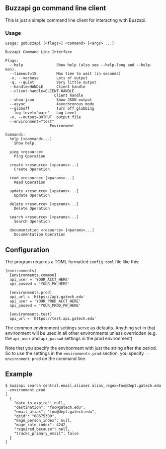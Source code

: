 ## Buzzapi go command line client

This is just a simple command line client for interacting with Buzzapi.

### Usage

    usage: gobuzzapi [<flags>] <command> [<args> ...]
    
    Buzzapi Command Line Interface
    
    Flags:
      --help               Show help (also see --help-long and --help-man).
      --timeout=15         Max time to wait (in seconds)
      -v, --verbose        Lots of output
      -q, --quiet          Very little output
      --handle=HANDLE      Client handle
      --client-handle=CLIENT-HANDLE
                          Client handle
      --show-json          Show JSON output
      --async              Asynchronous mode
      --globoff            Turn off globbing
      --log-level="warn"   Log Level
      -o, --output=OUTPUT  output file
      --environment="test"
                        Environment
    
    Commands:
      help [<command>...]
        Show help.
    
      ping <resource>
        Ping Operation
    
      create <resource> [<params>...]
        Create Operation
    
      read <resource> [<params>...]
        Read Operation
    
      update <resource> [<params>...]
        Update Operation
    
      delete <resource> [<params>...]
        Delete Operation
    
      search <resource> [<params>...]
        Search Operation
    
      documentation <resource> [<params>...]
        Documentation Operation

## Configuration

The program requires a TOML formatted `config.toml` file like this:

```
[environments]
  [environments.common]
  api_user = 'YOUR_ACCT_HERE'
  api_passwd = 'YOUR_PW_HERE'

  [environments.prod]
  api_url = 'https://api.gatech.edu'
  api_user = 'YOUR_PROD_ACCT_HERE'
  api_passwd = 'YOUR_PROD_PW_HERE'

  [environments.test]
  api_url = 'https://test.api.gatech.edu'
```

The common environment settings serve as defaults.  Anything set in that
environment will be used in all other environments unless overridden (e.g. the
`api_user` and `api_passwd` settings in the prod environment)

Note that you specify the environment with just the string after the period.  So to use the settings in the `environments.prod` section, you specify `--environment prod` on the command line.

## Example

```
$ buzzapi search central.email.aliases alias_regex=foo@dept.gatech.edu --environment prod
[
  {
    "date_to_expire": null,
    "destination": "foo@gatech.edu",
    "email_alias": "foo@dept.gatech.edu",
    "gtid": "08675309",
    "mage_person_index": null,
    "mage_role_index": 4242,
    "required_because": null,
    "tracks_primary_email": false
  }
]
```
